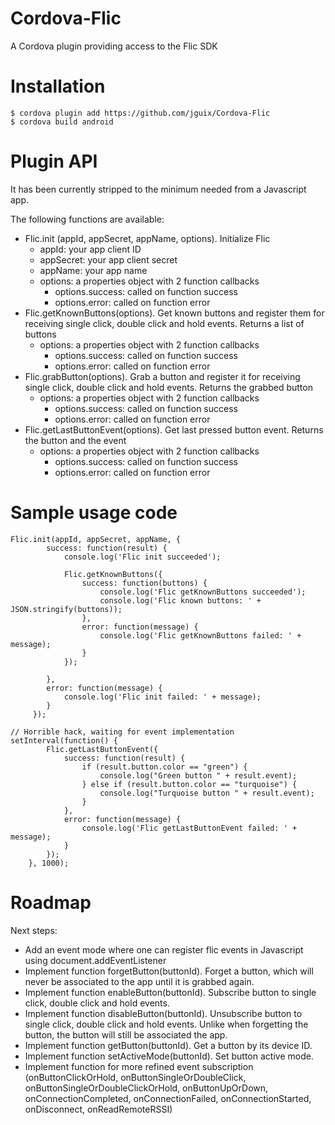 # Cordova-Flic
A Cordova plugin providing access to the Flic SDK

# Installation
    $ cordova plugin add https://github.com/jguix/Cordova-Flic
    $ cordova build android

# Plugin API
It has been currently stripped to the minimum needed from a Javascript app.

The following functions are available:

* Flic.init (appId, appSecret, appName, options). Initialize Flic
  * appId: your app client ID
  * appSecret: your app client secret
  * appName: your app name
  * options: a properties object with 2 function callbacks
    * options.success: called on function success
    * options.error: called on function error
* Flic.getKnownButtons(options). Get known buttons and register them for receiving single click, double click and hold events. Returns a list of buttons
  * options: a properties object with 2 function callbacks
    * options.success: called on function success
    * options.error: called on function error
* Flic.grabButton(options). Grab a button and register it for receiving single click, double click and hold events. Returns the grabbed button
  * options: a properties object with 2 function callbacks
    * options.success: called on function success
    * options.error: called on function error
* Flic.getLastButtonEvent(options). Get last pressed button event. Returns the button and the event
  * options: a properties object with 2 function callbacks
    * options.success: called on function success
    * options.error: called on function error

# Sample usage code

    Flic.init(appId, appSecret, appName, {
            success: function(result) {
                console.log('Flic init succeeded');

                Flic.getKnownButtons({
                    success: function(buttons) {
                        console.log('Flic getKnownButtons succeeded');
                        console.log('Flic known buttons: ' + JSON.stringify(buttons));
                    },
                    error: function(message) {
                        console.log('Flic getKnownButtons failed: ' + message);
                    }
                });

            },
            error: function(message) {
                console.log('Flic init failed: ' + message);
            }
         });

    // Horrible hack, waiting for event implementation
    setInterval(function() {
            Flic.getLastButtonEvent({
                success: function(result) {
                    if (result.button.color == "green") {
                        console.log("Green button " + result.event);
                    } else if (result.button.color == "turquoise") {
                        console.log("Turquoise button " + result.event);
                    }
                },
                error: function(message) {
                    console.log('Flic getLastButtonEvent failed: ' + message);
                }
            });
        }, 1000);

# Roadmap
Next steps:

* Add an event mode where one can register flic events in Javascript using document.addEventListener
* Implement function forgetButton(buttonId). Forget a button, which will never be associated to the app until it is grabbed again.
* Implement function enableButton(buttonId). Subscribe button to single click, double click and hold events.
* Implement function disableButton(buttonId). Unsubscribe button to single click, double click and hold events. Unlike when forgetting the button, the button will still be associated the app.
* Implement function getButton(buttonId). Get a button by its device ID.
* Implement function setActiveMode(buttonId). Set button active mode.
* Implement function for more refined event subscription (onButtonClickOrHold, onButtonSingleOrDoubleClick, onButtonSingleOrDoubleClickOrHold, onButtonUpOrDown, onConnectionCompleted, onConnectionFailed, onConnectionStarted, onDisconnect, onReadRemoteRSSI)

